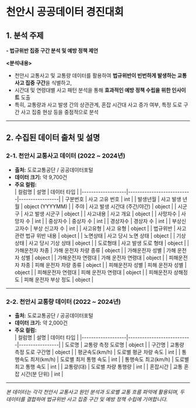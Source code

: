 # 천안시 공공데이터 경진대회 

## 1. 분석 주제

**- 법규위반 집중 구간 분석 및 예방 정책 제언**

**<분석내용>**

- 천안시 교통사고 및 교통량 데이터를 활용하여 **법규위반이 빈번하게 발생하는 교통사고 집중 구간**을 식별하고,  
- 시간대 및 연령대별 사고 패턴 분석을 통해 **효과적인 예방 정책 수립을 위한 인사이트** 도출  
- 특히, 교통량과 사고 발생 간의 상관관계, 혼잡 시간대 사고 증가 여부, 특정 도로 구간 사고 집중 현상 등을 중점적으로 분석

---

## 2. 수집된 데이터 출처 및 설명

### 2-1. 천안시 교통사고 데이터 (2022 ~ 2024년)

- **출처:** 도로교통공단 / 공공데이터포털  
- **데이터 크기:** 약 9,700건  
- **주요 컬럼:**  
  | 컬럼명            | 설명                      | 데이터 타입     |
  |-------------------|---------------------------|-----------------|
  | 구분번호           | 사고 고유 번호             | int             |
  | 발생년월           | 사고 발생 년월            | object (YYYYMM) |
  | 주야               | 사고 발생 시간대 (주간/야간) | object          |
  | 시군구             | 사고 발생 시군구           | object          |
  | 사고내용           | 사고 개요                 | object          |
  | 사망자수           | 사망자 수                 | int             |
  | 중상자수           | 중상자 수                 | int             |
  | 경상자수           | 경상자 수                 | int             |
  | 부상신고자수       | 부상 신고자 수            | int             |
  | 사고유형           | 사고 유형                 | object          |
  | 법규위반           | 사고 관련 법규 위반 내용   | object          |
  | 노면상태           | 사고 당시 노면 상태        | object          |
  | 기상상태           | 사고 당시 기상 상태        | object          |
  | 도로형태           | 사고 발생 도로 형태        | object          |
  | 가해운전자 차종     | 가해 운전자 차량 종류      | object          |
  | 가해운전자 성별     | 가해 운전자 성별          | object          |
  | 가해운전자 연령대   | 가해 운전자 연령대        | object          |
  | 피해운전자 차종     | 피해 운전자 차량 종류      | object          |
  | 피해운전자 성별     | 피해 운전자 성별          | object          |
  | 피해운전자 연령대   | 피해 운전자 연령대        | object          |
  | 피해운전자 상해정도 | 피해 운전자 부상 정도      | object          |

---

### 2-2. 천안시 교통량 데이터 (2022 ~ 2024년)

- **출처:** 도로교통공단 / 공공데이터포털  
- **데이터 크기:** 약 2,000건  
- **주요 컬럼:**  
  | 컬럼명            | 설명                      | 데이터 타입     |
  |-------------------|---------------------------|-----------------|
  | 도로명             | 교통량 측정 도로명         | object          |
  | 구간명             | 교통량 측정 도로 구간명    | object          |
  | 평균속도(km/h)      | 도로별 평균 차량 속도      | int             |
  | 통행속도 최저(km/h)  | 도로별 최저 통행 속도      | int             |
  | 통행속도 최고(km/h)  | 도로별 최고 통행 속도      | int             |
  | 교통량(대)          | 도로별 차량 통행량         | int             |
  | 혼잡시간            | 교통 혼잡 시간(분 단위)    | int             |

---

*본 데이터는 각각 천안시 교통사고 원인 분석과 도로별 교통 흐름 파악에 활용되며, 두 데이터를 결합하여 법규위반 사고 집중 구간 및 예방 정책 수립에 기여합니다.*
